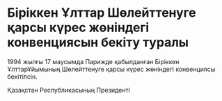 # Бiрiккен Ұлттар Шөлейттенуге қарсы күрес жөнiндегi конвенциясын бекiту туралы

1994 жылғы 17 маусымда Парижде қабылданған Бiрiккен ҰлттарҰйымының Шөлейттенуге қарсы күрес жөнiндегi конвенциясы бекiтiлсiн.

Қазақстан Республикасының Президентi

